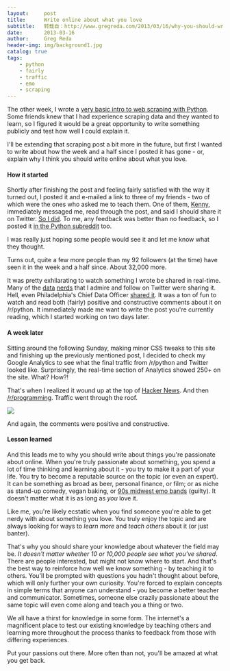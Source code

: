 ```yaml
---
layout:     post
title:      Write online about what you love
subtitle:   转载自：http://www.gregreda.com/2013/03/16/why-you-should-write-online/
date:       2013-03-16
author:     Greg Reda
header-img: img/background1.jpg
catalog: true
tags:
    - python
    - fairly
    - traffic
    - emo
    - scraping
---
```


The other week, I wrote a [very basic intro to web scraping with Python](http://www.gregreda.com/2013/03/03/web-scraping-101-with-python). Some friends knew that I had experience scraping data and they wanted to learn, so I figured it would be a great opportunity to write something publicly and test how well I could explain it.

I'll be extending that scraping post a bit more in the future, but first I wanted to write about how the week and a half since I posted it has gone - or, explain why I think you should write online about what you love.

#### How it started

Shortly after finishing the post and feeling fairly satisfied with the way it turned out, I posted it and e-mailed a link to three of my friends - two of which were the ones who asked me to teach them. One of them, [Kenny](https://twitter.com/kennylong), immediately messaged me, read through the post, and said I should share it on Twitter. [So I did](https://twitter.com/gjreda/status/308337050065727489). To me, any feedback was better than no feedback, so I posted it [in the Python subreddit](http://www.reddit.com/r/Python/comments/19lnth/web_scraping_101_with_python_and_beautifulsoup) too.

I was really just hoping some people would see it and let me know what they thought.

Turns out, quite a few more people than my 92 followers (at the time) have seen it in the week and a half since. About 32,000 more.

It was pretty exhilarating to watch something I wrote be shared in real-time. Many of the [data](https://twitter.com/siah/status/308719789524799488) [nerds](https://twitter.com/treycausey/status/308342790180458496) that I admire and follow on Twitter were sharing it. Hell, even Philadelphia's Chief Data Officer [shared it](https://twitter.com/mheadd/status/308576308810637312). It was a ton of fun to watch and read both (fairly) positive and constructive comments about it on /r/python. It immediately made me want to write the post you're currently reading, which I started working on two days later.

#### A week later

Sitting around the following Sunday, making minor CSS tweaks to this site and finishing up the previously mentioned post, I decided to check my Google Analytics to see what the final traffic from /r/python and Twitter looked like. Surprisingly, the real-time section of Analytics showed 250+ on the site. What? How?!

That's when I realized it wound up at the top of [Hacker News](https://news.ycombinator.com/item?id=5353347). And then [/r/programming](http://www.reddit.com/r/programming/comments/1a20lf/web_scraping_101_with_python). Traffic went through the roof.

![](http://www.gregreda.com/images/more-traffic-20130313.png)


And again, the comments were positive and constructive.

#### Lesson learned

And this leads me to why you should write about things you're passionate about online. When you're truly passionate about something, you spend a lot of time thinking and learning about it - you try to make it a part of your life. You try to become a reputable source on the topic (or even an expert). It can be something as broad as beer, personal finance, or film; or as niche as stand-up comedy, vegan baking, or [90s midwest emo bands](http://en.wikipedia.org/wiki/Emo#Underground_popularity:_mid-1990s) (guilty). It doesn't matter what it is as long as *you* love it.

Like me, you're likely ecstatic when you find someone you're able to get nerdy with about something you love. You truly enjoy the topic and are always looking for ways to *learn more* and *teach others* about it (or just banter).

That's why you should share your knowledge about whatever the field may be. *It doesn't matter whether 10 or 10,000 people see what you've shared*. There are people interested, but might not know where to start. And that's the best way to reinforce how well we know something - by teaching it to others. You'll be prompted with questions you hadn't thought about before, which will only further your own curiosity. You're forced to explain concepts in simple terms that anyone can understand - you become a better teacher and communicator. Sometimes, someone else crazily passionate about the same topic will even come along and teach you a thing or two.

We all have a thirst for knowledge in some form. The internet's a magnificent place to test our existing knowledge by teaching others and learning more throughout the process thanks to feedback from those with differing experiences.

Put your passions out there. More often than not, you'll be amazed at what you get back.
